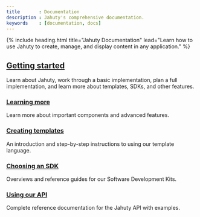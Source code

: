 ```yaml
---
title       : Documentation
description : Jahuty's comprehensive documentation.
keywords    : [documentation, docs]
---
```


{% include heading.html title="Jahuty Documentation" lead="Learn how to use Jahuty to create, manage, and display content in any application." %}

<h2 class="mt-5">
  <a href="{% link getting-started.md %}"><i class="fas fa-map-signs mr-2"></i> Getting started</a>
</h2>
<p class="mb-5">
  Learn about Jahuty, work through a basic implementation, plan a full implementation, and learn more about templates, SDKs, and other features.
</p>

<div class="row mb-5">
  <div class="col-md-5">
    <h3>
      <a href="{% link components/overview.md %}"><i class="fas fa-graduation-cap mr-2"></i> Learning more</a>
    </h3>
    <p>
      Learn more about important components and advanced features.
    </p>
  </div>
  <div class="col-md-5 offset-md-1">
    <h3>
      <a href="{% link liquid/introduction.md %}"><i class="fas fa-copy mr-2"></i> Creating templates</a>
    </h3>
    <p>
      An introduction and step-by-step instructions to using our template language.
    </p>
  </div>
  <div class="col-md-5">
    <h3>
      <a href="{% link sdks.md %}"><i class="fas fa-code mr-2"></i> Choosing an SDK</a>
    </h3>
    <p>
      Overviews and reference guides for our Software Development Kits.
    </p>
  </div>
  <div class="col-md-5 offset-md-1">
    <h3>
      <a href="{% link api.html %}"><i class="fas fa-globe-americas mr-2"></i> Using our API</a>
    </h3>
    <p>
      Complete reference documentation for the Jahuty API with examples.
    </p>
  </div>
</div>
